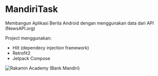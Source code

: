 # MandiriTask
Membangun Aplikasi Berita Android dengan menggunakan data dari API (NewsAPI.org)

Project menggunakan:
- Hilt (dependecy injection framework)
- Retrofit2
- Jetpack Compose

![Rakamin Academy (Bank Mandiri)](https://user-images.githubusercontent.com/36807013/223015597-8ea0541e-8eb6-493f-beb9-53a4897a4e29.png)
